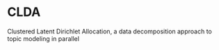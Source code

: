 # CLDA
Clustered Latent Dirichlet Allocation, a data decomposition approach to topic modeling in parallel
